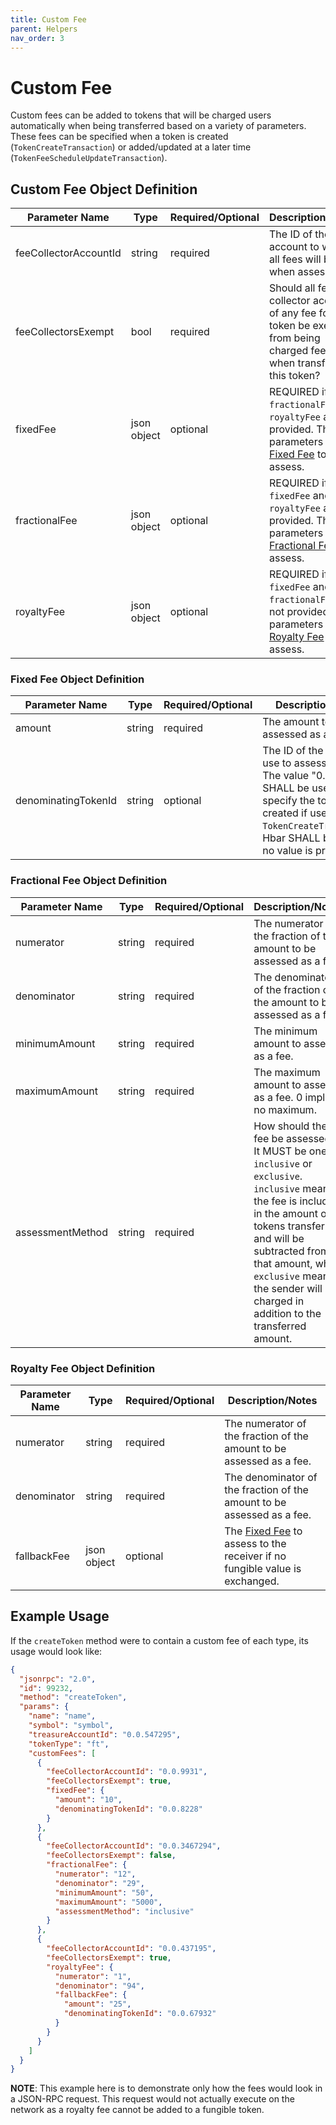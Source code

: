 ```yaml
---
title: Custom Fee
parent: Helpers
nav_order: 3
---
```

# Custom Fee

Custom fees can be added to tokens that will be charged users automatically when being transferred based on a variety of parameters. These fees can be specified when a token is created (`TokenCreateTransaction`) or added/updated at a later time (`TokenFeeScheduleUpdateTransaction`).

## Custom Fee Object Definition

| Parameter Name        | Type        | Required/Optional | Description/Notes                                                                                                                              |
|-----------------------|-------------|-------------------|------------------------------------------------------------------------------------------------------------------------------------------------|
| feeCollectorAccountId | string      | required          | The ID of the account to which all fees will be sent when assessed.                                                                            |
| feeCollectorsExempt   | bool        | required          | Should all fee collector accounts of any fee for this token be exempt from being charged fees when transferring this token?                    |
| fixedFee              | json object | optional          | REQUIRED if `fractionalFee` and `royaltyFee` are not provided. The parameters of the [Fixed Fee](#fixed-fee-object-definition) to assess.      |
| fractionalFee         | json object | optional          | REQUIRED if `fixedFee` and `royaltyFee` are not provided. The parameters of the [Fractional Fee](#fractional-fee-object-definition) to assess. |
| royaltyFee            | json object | optional          | REQUIRED if `fixedFee` and `fractionalFee` are not provided. The parameters of the [Royalty Fee](#royalty-fee-object-definition) to assess.    |

### Fixed Fee Object Definition

| Parameter Name      | Type    | Required/Optional | Description/Notes                                                                                                                                                                                   |
|---------------------|---------|-------------------|-----------------------------------------------------------------------------------------------------------------------------------------------------------------------------------------------------|
| amount              | string  | required          | The amount to be assessed as a fee.                                                                                                                                                                 |
| denominatingTokenId | string  | optional          | The ID of the token to use to assess the fee. The value "0.0.0" SHALL be used to specify the token being created if used in a `TokenCreateTransaction`. Hbar SHALL be used if no value is provided. |

### Fractional Fee Object Definition

| Parameter Name   | Type   | Required/Optional | Description/Notes                                                                                                                                                                                                                                                                          |
|------------------|--------|-------------------|--------------------------------------------------------------------------------------------------------------------------------------------------------------------------------------------------------------------------------------------------------------------------------------------|
| numerator        | string | required          | The numerator of the fraction of the amount to be assessed as a fee.                                                                                                                                                                                                                       |
| denominator      | string | required          | The denominator of the fraction of the amount to be assessed as a fee.                                                                                                                                                                                                                     |
| minimumAmount    | string | required          | The minimum amount to assess as a fee.                                                                                                                                                                                                                                                     |
| maximumAmount    | string | required          | The maximum amount to assess as a fee. 0 implies no maximum.                                                                                                                                                                                                                               |
| assessmentMethod | string | required          | How should the fee be assessed? It MUST be one of `inclusive` or `exclusive`. `inclusive` means the fee is included in the amount of tokens transferred and will be subtracted from that amount, while `exclusive` means the sender will be charged in addition to the transferred amount. |

### Royalty Fee Object Definition

| Parameter Name | Type        | Required/Optional | Description/Notes                                                                                          |
|----------------|-------------|-------------------|------------------------------------------------------------------------------------------------------------|
| numerator      | string      | required          | The numerator of the fraction of the amount to be assessed as a fee.                                       |
| denominator    | string      | required          | The denominator of the fraction of the amount to be assessed as a fee.                                     |
| fallbackFee    | json object | optional          | The [Fixed Fee](#fixed-fee-object-definition) to assess to the receiver if no fungible value is exchanged. |

## Example Usage

If the `createToken` method were to contain a custom fee of each type, its usage would look like:

```json
{
  "jsonrpc": "2.0",
  "id": 99232,
  "method": "createToken",
  "params": {
    "name": "name",
    "symbol": "symbol",
    "treasureAccountId": "0.0.547295",
    "tokenType": "ft",
    "customFees": [
      {
        "feeCollectorAccountId": "0.0.9931",
        "feeCollectorsExempt": true,
        "fixedFee": {
          "amount": "10",
          "denominatingTokenId": "0.0.8228"
        }
      },
      {
        "feeCollectorAccountId": "0.0.3467294",
        "feeCollectorsExempt": false,
        "fractionalFee": {
          "numerator": "12",
          "denominator": "29",
          "minimumAmount": "50",
          "maximumAmount": "5000",
          "assessmentMethod": "inclusive"
        }
      },
      {
        "feeCollectorAccountId": "0.0.437195",
        "feeCollectorsExempt": true,
        "royaltyFee": {
          "numerator": "1",
          "denominator": "94",
          "fallbackFee": {
            "amount": "25",
            "denominatingTokenId": "0.0.67932"
          }
        }
      }
    ]
  }
}
```

**NOTE**: This example here is to demonstrate only how the fees would look in a JSON-RPC request. This request would not actually execute on the network as a royalty fee cannot be added to a fungible token.
